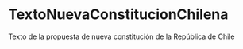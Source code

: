 # TextoNuevaConstitucionChilena
Texto de la propuesta de nueva constitución de la República de Chile
